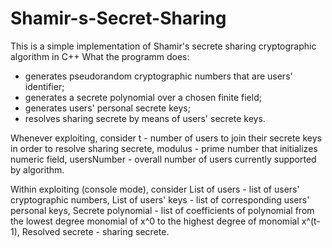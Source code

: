 # Shamir-s-Secret-Sharing
This is a simple implementation of Shamir's secrete sharing cryptographic algorithm in C++
What the programm does:
- generates pseudorandom cryptographic numbers that are users' identifier;
- generates a secrete polynomial over a chosen finite field;
- generates users' personal secrete keys;
- resolves sharing secrete by means of users' secrete keys.

Whenever exploiting, consider
t - number of users to join their secrete keys in order to resolve sharing secrete,
modulus - prime number that initializes numeric field,
usersNumber - overall number of users currently supported by algorithm.

Within exploiting (console mode), consider
List of users - list of users' cryptographic numbers,
List of users' keys - list of corresponding users' personal keys,
Secrete polynomial - list of coefficients of polynomial from the lowest degree monomial of x^0 to the highest degree of monomial x^(t-1),
Resolved secrete - sharing secrete.
